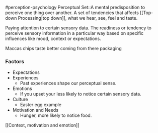 #perception-psychology 
Perceptual Set::A mental predisposition to perceive one thing over another. A set of tendencies that affects [[Top-down Processing|top down]], what we hear, see, feel and taste.
<!--SR:!2024-02-03,1,230-->
Paying attention to certain sensory data. The readiness or tendency to perceive sensory information in a particular way based on specific influences like mood, context or expectations.

Maccas chips taste better coming from there packaging
### Factors
* Expectations
* Experiences
	* Past experiences shape our perceptual sense. 
* Emotions
	* If you upset your less likely to notice certain sensory data. 
* Culture
	* Easter egg example
* Motivation and Needs
	* Hunger, more likely to notice food.

[[Context, motivation and emotion]]